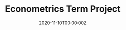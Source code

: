 ---
title: Econometrics Term Project
summary: Solved two real-world problems using Data Collection and Econometrics on Stata. The first problem involved identifying whether the an aptitude test which is conducted before a course is good enough to predict the course outcome for each student in the class. The second problem was solved using the **Educational Attainment and Wage Equations** dataset to see if there were any differences in the educational attainment of males and females and how closely was it related to their race. I received an A grade in the course. 
tags:
- rest
date: "2020-11-10T00:00:00Z"

# Optional external URL for project (replaces project detail page).
external_link: "https://github.com/prakharrathi25/Econometrics-End-Term-Project"

# links:
# - icon: github
#   icon_pack: fab
#   name: Checkout
#   url: https://github.com/prakharrathi25/Econometrics-End-Term-Project
url_code: ""
url_pdf: ""
url_slides: ""
url_video: ""

# Slides (optional).
#   Associate this project with Markdown slides.
#   Simply enter your slide deck's filename without extension.
#   E.g. `slides = "example-slides"` references `content/slides/example-slides.md`.
#   Otherwise, set `slides = ""`.
slides: ""
---